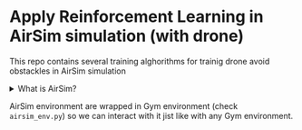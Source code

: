# Apply Reinforcement Learning in AirSim simulation (with drone)

This repo contains several training alghorithms for trainig drone avoid obstackles in AirSim simulation

<details>
  <summary>What is AirSim?</summary>
  official repo : 

  https://github.com/microsoft/AirSim

  AirSim good at simulation of drone physic and render of environment good enough:

  
  | <img src="https://github.com/IrDIE/AirSim_droneRL/blob/main/readme_pictures/airsim_drone_.gif" width="640" height="353"/>                |
|------------------------------------------------------------------------------------------------------------------------------------------|
| <img src="https://media.giphy.com/media/vFKqnCdLPNOKc/giphy.gif" width="20" height="20"/>  most important - AirSim have nice API :heart: |


</details>


AirSim environment are wrapped in Gym environment (check `airsim_env.py`) so we can interact with it jist like with any Gym environment.
